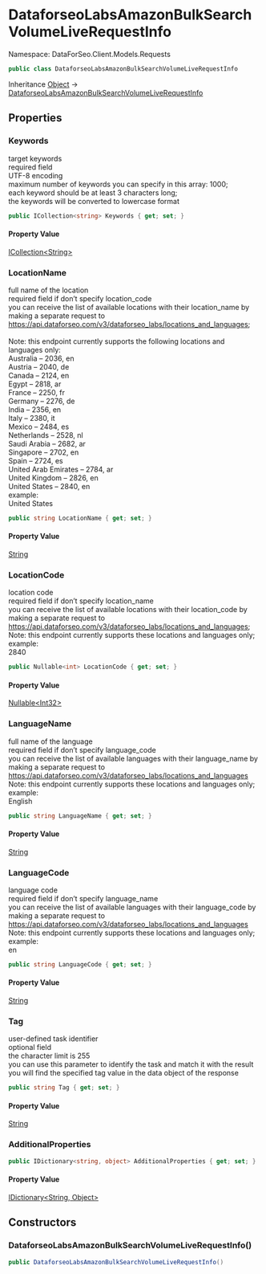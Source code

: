 # DataforseoLabsAmazonBulkSearchVolumeLiveRequestInfo

Namespace: DataForSeo.Client.Models.Requests

```csharp
public class DataforseoLabsAmazonBulkSearchVolumeLiveRequestInfo
```

Inheritance [Object](https://docs.microsoft.com/en-us/dotnet/api/system.object) → [DataforseoLabsAmazonBulkSearchVolumeLiveRequestInfo](./dataforseo.client.models.requests.dataforseolabsamazonbulksearchvolumeliverequestinfo.md)

## Properties

### **Keywords**

target keywords
 <br>required field
 <br>UTF-8 encoding
 <br>maximum number of keywords you can specify in this array: 1000;
 <br>each keyword should be at least 3 characters long;
 <br>the keywords will be converted to lowercase format

```csharp
public ICollection<string> Keywords { get; set; }
```

#### Property Value

[ICollection&lt;String&gt;](https://docs.microsoft.com/en-us/dotnet/api/system.collections.generic.icollection-1)<br>

### **LocationName**

full name of the location
 <br>required field if don’t specify location_code
 <br>you can receive the list of available locations with their location_name by making a separate request to
 <br>https://api.dataforseo.com/v3/dataforseo_labs/locations_and_languages;
 <br><br>Note: this endpoint currently supports the following locations and languages only:
 <br>Australia – 2036, en
 <br>Austria – 2040, de
 <br>Canada – 2124, en
 <br>Egypt – 2818, ar
 <br>France – 2250, fr
 <br>Germany – 2276, de
 <br>India – 2356, en
 <br>Italy – 2380, it
 <br>Mexico – 2484, es
 <br>Netherlands – 2528, nl
 <br>Saudi Arabia – 2682, ar
 <br>Singapore – 2702, en
 <br>Spain – 2724, es
 <br>United Arab Emirates – 2784, ar
 <br>United Kingdom – 2826, en
 <br>United States – 2840, en
 <br>example:
 <br>United States

```csharp
public string LocationName { get; set; }
```

#### Property Value

[String](https://docs.microsoft.com/en-us/dotnet/api/system.string)<br>

### **LocationCode**

location code
 <br>required field if don’t specify location_name
 <br>you can receive the list of available locations with their location_code by making a separate request to
 <br>https://api.dataforseo.com/v3/dataforseo_labs/locations_and_languages;
 <br>Note: this endpoint currently supports these locations and languages only;
 <br>example:
 <br>2840

```csharp
public Nullable<int> LocationCode { get; set; }
```

#### Property Value

[Nullable&lt;Int32&gt;](https://docs.microsoft.com/en-us/dotnet/api/system.nullable-1)<br>

### **LanguageName**

full name of the language
 <br>required field if don’t specify language_code
 <br>you can receive the list of available languages with their language_name by making a separate request to https://api.dataforseo.com/v3/dataforseo_labs/locations_and_languages
 <br>Note: this endpoint currently supports these locations and languages only;
 <br>example:
 <br>English

```csharp
public string LanguageName { get; set; }
```

#### Property Value

[String](https://docs.microsoft.com/en-us/dotnet/api/system.string)<br>

### **LanguageCode**

language code
 <br>required field if don’t specify language_name
 <br>you can receive the list of available languages with their language_code by making a separate request to https://api.dataforseo.com/v3/dataforseo_labs/locations_and_languages
 <br>Note: this endpoint currently supports these locations and languages only;
 <br>example:
 <br>en

```csharp
public string LanguageCode { get; set; }
```

#### Property Value

[String](https://docs.microsoft.com/en-us/dotnet/api/system.string)<br>

### **Tag**

user-defined task identifier
 <br>optional field
 <br>the character limit is 255
 <br>you can use this parameter to identify the task and match it with the result
 <br>you will find the specified tag value in the data object of the response

```csharp
public string Tag { get; set; }
```

#### Property Value

[String](https://docs.microsoft.com/en-us/dotnet/api/system.string)<br>

### **AdditionalProperties**

```csharp
public IDictionary<string, object> AdditionalProperties { get; set; }
```

#### Property Value

[IDictionary&lt;String, Object&gt;](https://docs.microsoft.com/en-us/dotnet/api/system.collections.generic.idictionary-2)<br>

## Constructors

### **DataforseoLabsAmazonBulkSearchVolumeLiveRequestInfo()**

```csharp
public DataforseoLabsAmazonBulkSearchVolumeLiveRequestInfo()
```
